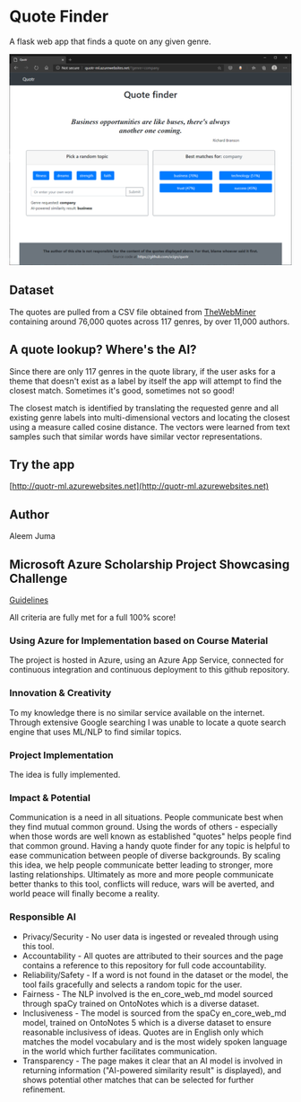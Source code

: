 # Quote Finder
A flask web app that finds a quote on any given genre.

![Screenshot](quotr.png)

## Dataset
The quotes are pulled from a CSV file obtained from [TheWebMiner](https://thewebminer.com/buy-famous-quotes-database) containing around 76,000 quotes across 117 genres, by over 11,000 authors.

## A quote lookup? Where's the AI?
Since there are only 117 genres in the quote library, if the user asks for a theme that doesn't exist as a label by itself the app will attempt to find the closest match. Sometimes it's good, sometimes not so good!

The closest match is identified by translating the requested genre and all existing genre labels into multi-dimensional vectors and locating the closest using a measure called cosine distance. The vectors were learned from text samples such that similar words have similar vector representations.

## Try the app
[http://quotr-ml.azurewebsites.net](http://quotr-ml.azurewebsites.net)

## Author
Aleem Juma


## Microsoft Azure Scholarship Project Showcasing Challenge
[Guidelines](https://docs.google.com/document/d/1p0rplg0ZrIFfBabY1WyhyVOxjVjxMORC3koV00rscAI/edit)

All criteria are fully met for a full 100% score!

### Using Azure for Implementation based on Course Material
The project is hosted in Azure, using an Azure App Service, connected for continuous integration and continuous deployment to this github repository.

### Innovation & Creativity
To my knowledge there is no similar service available on the internet. Through extensive Google searching I was unable to locate a quote search engine that uses ML/NLP to find similar topics.

### Project Implementation
The idea is fully implemented.

### Impact & Potential
Communication is a need in all situations. People communicate best when they find mutual common ground. Using the words of others - especially when those words are well known as established "quotes" helps people find that common ground. Having a handy quote finder for any topic is helpful to ease communication between people of diverse backgrounds. By scaling this idea, we help people communicate better leading to stronger, more lasting relationships. Ultimately as more and more people communicate better thanks to this tool, conflicts will reduce, wars will be averted, and world peace will finally become a reality.

### Responsible AI
* Privacy/Security - No user data is ingested or revealed through using this tool.
* Accountability - All quotes are attributed to their sources and the page contains a reference to this repository for full code accountability.
* Reliability/Safety - If a word is not found in the dataset or the model, the tool fails gracefully and selects a random topic for the user.
* Fairness - The NLP involved is the en_core_web_md model sourced through spaCy trained on OntoNotes which is a diverse dataset.
* Inclusiveness - The model is sourced from the spaCy en_core_web_md model, trained on OntoNotes 5 which is a diverse dataset to ensure reasonable inclusivess of ideas. Quotes are in English only which matches the model vocabulary and is the most widely spoken language in the world which further facilitates communication.
* Transparency - The page makes it clear that an AI model is involved in returning information ("AI-powered similarity result" is displayed), and shows potential other matches that can be selected for further refinement.
